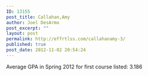 ```yaml
---
ID: 13155
post_title: Callahan,Amy
author: Joel DesArmo
post_excerpt: ""
layout: post
permalink: http://effrtlss.com/callahanamy-3/
published: true
post_date: 2012-11-02 20:54:24
---
```

<p>Average GPA in Spring 2012 for first course listed: 3.186</p>